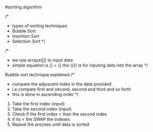 #sorting algorithm

/*
 * types of sorting techniques
 * Bubble Sort
 * Insertion Sort
 * Selection Sort
 */

/*
 * we use arrays([]) to input data
 * simple equation is [] = {} the ({}) is for inputing data into the array
 */

Bubble sort technique explained
/*
 * compare the adjuscent index in the data provided
 * i.e compare first and second, second and third and so forth
 * this is done in ascending order
 */
1. Take the first index (input)
2. Take the second index (input)
3. Check if the first index < than the second index
4. if its < the SWAP the indexes
5. Repeat the process until data is sorted
